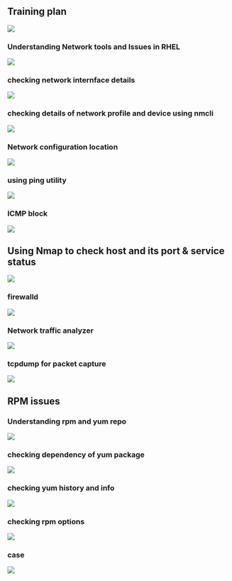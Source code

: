 ## Training plan 

<img src="plan.png">

### Understanding Network tools and Issues in RHEL 

<img src="net1.png">

### checking network internface details 

<img src="net2.png">

### checking details of network profile and device using nmcli

<img src="net3.png">

### Network configuration location 

<img src="net4.png">

### using ping utility 

<img src="ping.png">

### ICMP block 

<img src="icmp.png">

## Using Nmap to check host and its port & service status 

<img src="nmap.png">

### firewalld 

<img src="firewalld.png">

### Network traffic analyzer 

<img src="nettr.png">

### tcpdump for packet capture 

<img src="icmp11.png">

## RPM issues 

### Understanding rpm and yum repo 

<img src="yum.png">

### checking dependency of yum package 

<img src="dep1.png">

### checking yum history and info 

<img src="info.png">

### checking rpm options 

<img src="rpm11.png">

### case 

<img src="c.png">






